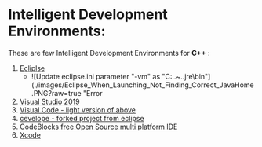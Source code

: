 # Intelligent Development Environments:

These are few Intelligent Development Environments for <b>C++</b> :
1. [Ecliplse](./Setting_up_Eclipse_for_CC++.odt)
   + ![Update eclipse.ini parameter "-vm" as "C:\..~..jre\bin"](./images/Eclipse_When_Launching_Not_Finding_Correct_JavaHome.PNG?raw=true "Error
2. [Visual Studio 2019]()
3. [Visual Code - light version of above]()
4. [cevelope - forked project from eclipse]()
5. [CodeBlocks free Open Source multi platform IDE]()
6. [Xcode]()

